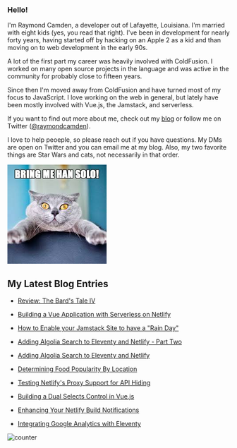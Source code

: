 ### Hello!

I'm Raymond Camden, a developer out of Lafayette, Louisiana. I'm married with eight kids (yes, you read that right). I've been in development for nearly forty years, having started off by hacking on an Apple 2 as a kid and than moving on to web development in the early 90s.

A lot of the first part my career was heavily involved with ColdFusion. I worked on many open source projects in the language and was active in the community for probably close to fifteen years. 

Since then I'm moved away from ColdFusion and have turned most of my focus to JavaScript. I love working on the web in general, but lately have been mostly involved with Vue.js, the Jamstack, and serverless. 

If you want to find out more about me, check out my [blog](https://www.raymondcamden.com) or follow me on Twitter ([@raymondcamden](https://twitter.com/raymondcamden)). 

I love to help peoeple, so please reach out if you have questions. My DMs are open on Twitter and you can email me at my blog. Also, my two favorite things are Star Wars and cats, not necessarily in that order.

![Star Wars cat](https://raw.githubusercontent.com/cfjedimaster/cfjedimaster/master/cat.jpg)

<!-- RSS -->
## My Latest Blog Entries

* [Review: The Bard's Tale IV](https://www.raymondcamden.com/2020/07/12/review-the-bards-tale-iv)

* [Building a Vue Application with Serverless on Netlify](https://www.raymondcamden.com/2020/07/07/building-a-vue-application-with-serverless-on-netlify)

* [How to Enable your Jamstack Site to have a "Rain Day"](https://www.raymondcamden.com/2020/07/06/how-to-enable-your-jamstack-site-to-have-a-rain-day)

* [Adding Algolia Search to Eleventy and Netlify - Part Two](https://www.raymondcamden.com/2020/07/01/adding-algolia-search-to-eleventy-and-netlify-part-two)

* [Adding Algolia Search to Eleventy and Netlify](https://www.raymondcamden.com/2020/06/24/adding-algolia-search-to-eleventy-and-netlify)

* [Determining Food Popularity By Location](https://www.raymondcamden.com/2020/06/23/determining-food-popularity-by-location)

* [Testing Netlify's Proxy Support for API Hiding](https://www.raymondcamden.com/2020/06/10/testing-netlifys-proxy-support-for-api-hiding)

* [Building a Dual Selects Control in Vue.js](https://www.raymondcamden.com/2020/06/08/building-a-dual-selects-control-in-vuejs)

* [Enhancing Your Netlify Build Notifications](https://www.raymondcamden.com/2020/05/29/enhancing-your-netlify-build-notifications)

* [Integrating Google Analytics with Eleventy](https://www.raymondcamden.com/2020/05/21/integrating-google-analytics-with-eleventy)

<!-- ENDRSS -->

![counter](https://enzy20r2pibx5pb.m.pipedream.net)
